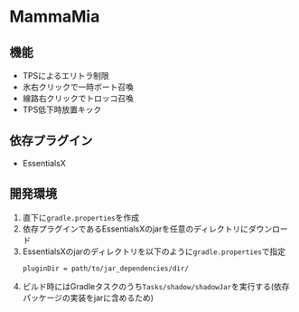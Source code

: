 # MammaMia
## 機能
- TPSによるエリトラ制限
- 氷右クリックで一時ボート召喚
- 線路右クリックでトロッコ召喚
- TPS低下時放置キック

## 依存プラグイン
- EssentialsX

## 開発環境
1. 直下に`gradle.properties`を作成
1. 依存プラグインであるEssentialsXのjarを任意のディレクトリにダウンロード
1. EssentialsXのjarのディレクトリを以下のように`gradle.properties`で指定
    ```
    pluginDir = path/to/jar_dependencies/dir/
    ```
1. ビルド時にはGradleタスクのうち`Tasks/shadow/shadowJar`を実行する(依存パッケージの実装をjarに含めるため)
